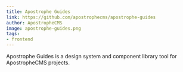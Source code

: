 ```yaml
---
title: Apostrophe Guides
link: https://github.com/apostrophecms/apostrophe-guides
author: ApostropheCMS
image: apostrophe-guides.png
tags:
- frontend
---
```


Apostrophe Guides is a design system and component library tool for ApostropheCMS projects.